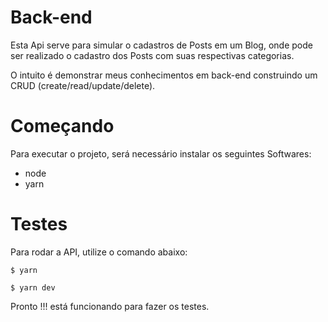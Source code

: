 # Back-end

Esta Api serve para simular o cadastros de Posts em um Blog, onde pode ser realizado o cadastro dos Posts com suas respectivas categorias.

O intuito é demonstrar meus conhecimentos em back-end construindo um CRUD (create/read/update/delete).

# Começando

Para executar o projeto, será necessário instalar os seguintes Softwares:

- node
- yarn

# Testes

Para rodar a API, utilize o comando abaixo:

```
$ yarn
```

```
$ yarn dev
```

Pronto !!! está funcionando para fazer os testes.
